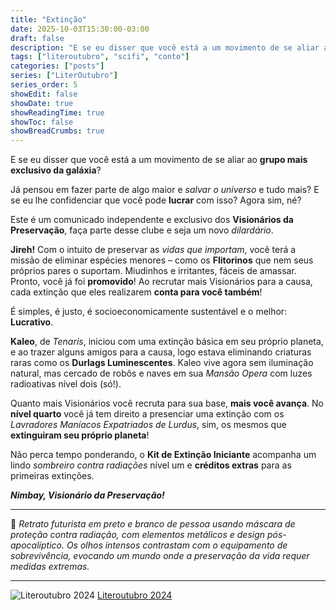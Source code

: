 ```yaml
---
title: "Extinção"
date: 2025-10-03T15:30:00-03:00
draft: false
description: "E se eu disser que você está a um movimento de se aliar ao grupo mais exclusivo da galáxia? Comunicado independente dos Visionários da Preservação."
tags: ["literoutubro", "scifi", "conto"]
categories: ["posts"]
series: ["LiterOutubro"]
series_order: 5
showEdit: false
showDate: true
showReadingTime: true
showToc: false
showBreadCrumbs: true
---
```


E se eu disser que você está a um movimento de se aliar ao **grupo mais exclusivo da galáxia**? 

<!--more-->

Já pensou em fazer parte de algo maior e *salvar o universo* e tudo mais? E se eu lhe confidenciar que você pode **lucrar** com isso? Agora sim, né?

Este é um comunicado independente e exclusivo dos **Visionários da Preservação**, faça parte desse clube e seja um novo *dilardário*.


**Jireh!** Com o intuito de preservar as *vidas que importam*, você terá a missão de eliminar espécies menores – como os **Flitorinos** que nem seus próprios pares o suportam. Miudinhos e irritantes, fáceis de amassar. Pronto, você já foi **promovido**! Ao recrutar mais Visionários para a causa, cada extinção que eles realizarem **conta para você também**!

É simples, é justo, é socioeconomicamente sustentável e o melhor: **Lucrativo**.

**Kaleo**, de *Tenaris*, iniciou com uma extinção básica em seu próprio planeta, e ao trazer alguns amigos para a causa, logo estava eliminando criaturas raras como os **Durlags Luminescentes**. Kaleo vive agora sem iluminação natural, mas cercado de robôs e naves em sua *Mansão Opera* com luzes radioativas nível dois (só!).

Quanto mais Visionários você recruta para sua base, **mais você avança**. No **nível quarto** você já tem direito a presenciar uma extinção com os *Lavradores Maníacos Expatriados de Lurdus*, sim, os mesmos que **extinguiram seu próprio planeta**!

Não perca tempo ponderando, o **Kit de Extinção Iniciante** acompanha um lindo *sombreiro contra radiações* nível um e **créditos extras** para as primeiras extinções.

***Nimbay, Visionário da Preservação!***

---

📸 *Retrato futurista em preto e branco de pessoa usando máscara de proteção contra radiação, com elementos metálicos e design pós-apocalíptico. Os olhos intensos contrastam com o equipamento de sobrevivência, evocando um mundo onde a preservação da vida requer medidas extremas.*

---


![Literoutubro 2024](https://i0.wp.com/lisandrogaertner.net/blog/wp-content/uploads/2024/10/literoutubro_banner_2024.jpg?w=700&ssl=1)
[Literoutubro 2024](https://toranja.substack.com/p/literoutubro-ano-03)
